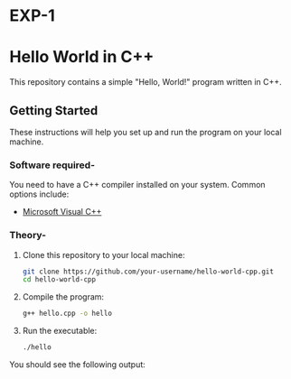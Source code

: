 # EXP-1
# Hello World in C++

This repository contains a simple "Hello, World!" program written in C++.

## Getting Started

These instructions will help you set up and run the program on your local machine.

### Software required-

You need to have a C++ compiler installed on your system. Common options include:

- [Microsoft Visual C++](https://visualstudio.microsoft.com/vs/features/cplusplus/)

### Theory-

1. Clone this repository to your local machine:
    ```sh
    git clone https://github.com/your-username/hello-world-cpp.git
    cd hello-world-cpp
    ```

2. Compile the program:
    ```sh
    g++ hello.cpp -o hello
    ```

3. Run the executable:
    ```sh
    ./hello
    ```

You should see the following output:
